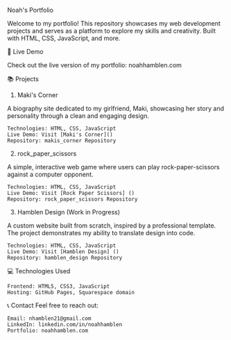 Noah's Portfolio

Welcome to my portfolio! This repository showcases my web development projects and serves as a platform to explore my skills and creativity. Built with HTML, CSS, JavaScript, and more.

🚀 Live Demo

Check out the live version of my portfolio: noahhamblen.com

📚 Projects

1. Maki's Corner

A biography site dedicated to my girlfriend, Maki, showcasing her story and personality through a clean and engaging design.

    Technologies: HTML, CSS, JavaScript
    Live Demo: Visit [Maki's Corner]()
    Repository: makis_corner Repository

2. rock_paper_scissors

A simple, interactive web game where users can play rock-paper-scissors against a computer opponent.

    Technologies: HTML, CSS, JavaScript
    Live Demo: Visit [Rock Paper Scissors] ()
    Repository: rock_paper_scissors Repository

3. Hamblen Design (Work in Progress)

A custom website built from scratch, inspired by a professional template. The project demonstrates my ability to translate design into code.

    Technologies: HTML, CSS, JavaScript
    Live Demo: Visit [Hamblen Design] ()
    Repository: hamblen_design Repository

💻 Technologies Used

    Frontend: HTML5, CSS3, JavaScript
    Hosting: GitHub Pages, Squarespace domain

📞 Contact
Feel free to reach out:

    Email: nhamblen21@gmail.com
    LinkedIn: linkedin.com/in/noahhamblen
    Portfolio: noahhamblen.com
